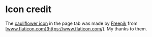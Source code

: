 # Icon credit

The [cauliflower icon](https://www.flaticon.com/free-icon/cauliflower_1135481?term=cauliflower&page=1&position=11) in the page tab was made by [Freepik](https://www.flaticon.com/authors/freepik) from [www.flaticon.com](https://www.flaticon.com/). My thanks to them.